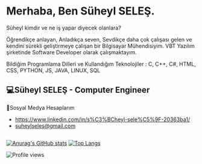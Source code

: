 # Merhaba, Ben Süheyl SELEŞ. 

Süheyl kimdir ve ne iş yapar diyecek olanlara?

Öğrendikçe anlayan,
Anladıkça seven,
Sevdikçe daha çok çalışası gelen ve kendini sürekli geliştirmeye çalışan bir Bilgisayar Mühendisiyim.  VBT Yazılım şirketinde Software Developer olarak çalışmaktayım. 

Bildiğim Programlama Dilleri ve Kullandığım Teknolojiler : C, C++, C#, HTML, CSS, PYTHON, JS, JAVA, LINUX, SQL

## 💻Süheyl SELEŞ - Computer Engineer
  

🤝Sosyal Medya Hesaplarım

- https://www.linkedin.com/in/s%C3%BCheyl-sele%C5%9F-20363ba1/
- suheylseles@gmail.com

##

[![Anurag's GitHub stats](https://github-readme-stats.vercel.app/api?username=SuheylSeles&show_icons=true&theme=radical)](https://github.com/anuraghazra/github-readme-stats)
[![Top Langs](https://github-readme-stats.vercel.app/api/top-langs/?username=SuheylSeles&layout=compact&text_color=daf7dc&bg_color=151515&hide=css,html,php)](https://github.com/anuraghazra/github-readme-stats)

<!--! [![GitHub Streak](https://github-readme-streak-stats.herokuapp.com/?user=SuheylSeles&theme=dark)](https://git.io/streak-stats) -->

<!--![GitHub Activity Graph](https://activity-graph.herokuapp.com/graph?username=SuheylSeles) -->

![Profile views](https://gpvc.arturio.dev/SuheylSeles)  
